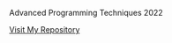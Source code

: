 Advanced Programming Techniques 2022 

[Visit My Repository](https://github.com/Mustafa-Deveci/AdvancedProgramming-Studies.git)
